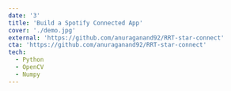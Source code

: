 ```yaml
---
date: '3'
title: 'Build a Spotify Connected App'
cover: './demo.jpg'
external: 'https://github.com/anuraganand92/RRT-star-connect'
cta: 'https://github.com/anuraganand92/RRT-star-connect'
tech:
  - Python
  - OpenCV
  - Numpy
---
```


<!-- Having struggled with understanding how the Spotify OAuth flow works, I made the course I wish I could have had.

Unlike tutorials that only cover a few concepts and leave you with half-baked GitHub repositories, this course covers everything from explaining the principles of REST APIs to implementing Spotify's OAuth flow and fetching API data in a React app. By the end of the course, you’ll have an app deployed to the internet you can add to your portfolio. -->
